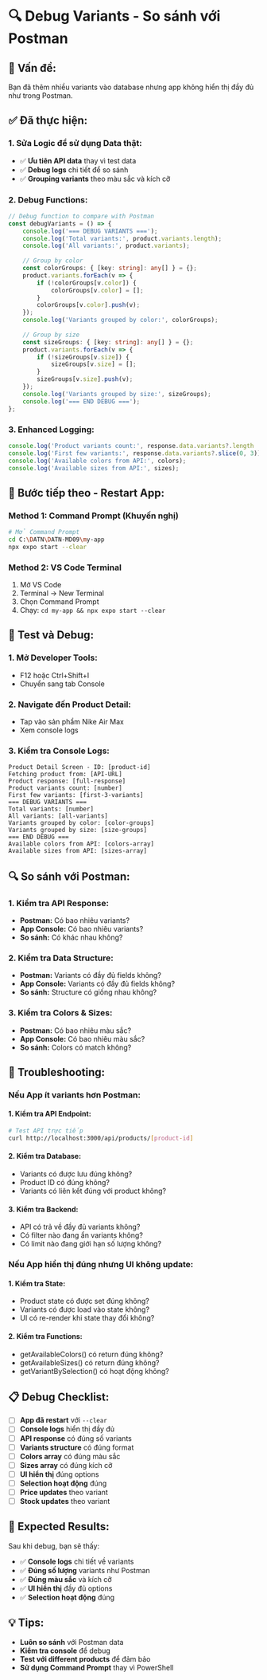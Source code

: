 # 🔍 Debug Variants - So sánh với Postman

## 🚨 **Vấn đề:**

Bạn đã thêm nhiều variants vào database nhưng app không hiển thị đầy đủ như trong Postman.

## ✅ **Đã thực hiện:**

### **1. Sửa Logic để sử dụng Data thật:**
- ✅ **Ưu tiên API data** thay vì test data
- ✅ **Debug logs** chi tiết để so sánh
- ✅ **Grouping variants** theo màu sắc và kích cỡ

### **2. Debug Functions:**
```typescript
// Debug function to compare with Postman
const debugVariants = () => {
    console.log('=== DEBUG VARIANTS ===');
    console.log('Total variants:', product.variants.length);
    console.log('All variants:', product.variants);
    
    // Group by color
    const colorGroups: { [key: string]: any[] } = {};
    product.variants.forEach(v => {
        if (!colorGroups[v.color]) {
            colorGroups[v.color] = [];
        }
        colorGroups[v.color].push(v);
    });
    console.log('Variants grouped by color:', colorGroups);
    
    // Group by size
    const sizeGroups: { [key: string]: any[] } = {};
    product.variants.forEach(v => {
        if (!sizeGroups[v.size]) {
            sizeGroups[v.size] = [];
        }
        sizeGroups[v.size].push(v);
    });
    console.log('Variants grouped by size:', sizeGroups);
    console.log('=== END DEBUG ===');
};
```

### **3. Enhanced Logging:**
```typescript
console.log('Product variants count:', response.data.variants?.length || 0);
console.log('First few variants:', response.data.variants?.slice(0, 3));
console.log('Available colors from API:', colors);
console.log('Available sizes from API:', sizes);
```

## 🔄 **Bước tiếp theo - Restart App:**

### **Method 1: Command Prompt (Khuyến nghị)**
```bash
# Mở Command Prompt
cd C:\DATN\DATN-MD09\my-app
npx expo start --clear
```

### **Method 2: VS Code Terminal**
1. Mở VS Code
2. Terminal → New Terminal
3. Chọn Command Prompt
4. Chạy: `cd my-app && npx expo start --clear`

## 🧪 **Test và Debug:**

### **1. Mở Developer Tools:**
- F12 hoặc Ctrl+Shift+I
- Chuyển sang tab Console

### **2. Navigate đến Product Detail:**
- Tap vào sản phẩm Nike Air Max
- Xem console logs

### **3. Kiểm tra Console Logs:**
```
Product Detail Screen - ID: [product-id]
Fetching product from: [API-URL]
Product response: [full-response]
Product variants count: [number]
First few variants: [first-3-variants]
=== DEBUG VARIANTS ===
Total variants: [number]
All variants: [all-variants]
Variants grouped by color: [color-groups]
Variants grouped by size: [size-groups]
=== END DEBUG ===
Available colors from API: [colors-array]
Available sizes from API: [sizes-array]
```

## 🔍 **So sánh với Postman:**

### **1. Kiểm tra API Response:**
- **Postman:** Có bao nhiêu variants?
- **App Console:** Có bao nhiêu variants?
- **So sánh:** Có khác nhau không?

### **2. Kiểm tra Data Structure:**
- **Postman:** Variants có đầy đủ fields không?
- **App Console:** Variants có đầy đủ fields không?
- **So sánh:** Structure có giống nhau không?

### **3. Kiểm tra Colors & Sizes:**
- **Postman:** Có bao nhiêu màu sắc?
- **App Console:** Có bao nhiêu màu sắc?
- **So sánh:** Colors có match không?

## 🐛 **Troubleshooting:**

### **Nếu App ít variants hơn Postman:**

#### **1. Kiểm tra API Endpoint:**
```bash
# Test API trực tiếp
curl http://localhost:3000/api/products/[product-id]
```

#### **2. Kiểm tra Database:**
- Variants có được lưu đúng không?
- Product ID có đúng không?
- Variants có liên kết đúng với product không?

#### **3. Kiểm tra Backend:**
- API có trả về đầy đủ variants không?
- Có filter nào đang ẩn variants không?
- Có limit nào đang giới hạn số lượng không?

### **Nếu App hiển thị đúng nhưng UI không update:**

#### **1. Kiểm tra State:**
- Product state có được set đúng không?
- Variants có được load vào state không?
- UI có re-render khi state thay đổi không?

#### **2. Kiểm tra Functions:**
- getAvailableColors() có return đúng không?
- getAvailableSizes() có return đúng không?
- getVariantBySelection() có hoạt động không?

## 📋 **Debug Checklist:**

- [ ] **App đã restart** với `--clear`
- [ ] **Console logs** hiển thị đầy đủ
- [ ] **API response** có đúng số variants
- [ ] **Variants structure** có đúng format
- [ ] **Colors array** có đúng màu sắc
- [ ] **Sizes array** có đúng kích cỡ
- [ ] **UI hiển thị** đúng options
- [ ] **Selection hoạt động** đúng
- [ ] **Price updates** theo variant
- [ ] **Stock updates** theo variant

## 🎯 **Expected Results:**

Sau khi debug, bạn sẽ thấy:
- ✅ **Console logs** chi tiết về variants
- ✅ **Đúng số lượng** variants như Postman
- ✅ **Đúng màu sắc** và kích cỡ
- ✅ **UI hiển thị** đầy đủ options
- ✅ **Selection hoạt động** đúng

## 💡 **Tips:**

- **Luôn so sánh** với Postman data
- **Kiểm tra console** để debug
- **Test với different products** để đảm bảo
- **Sử dụng Command Prompt** thay vì PowerShell










